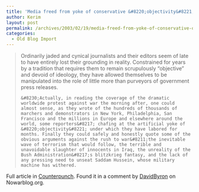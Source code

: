 ```yaml
---
title: 'Media freed from yoke of conservative &#8220;objectivity&#8221; to speak the truth.'
author: Kerim
layout: post
permalink: /archives/2003/02/19/media-freed-from-yoke-of-conservative-objectivity-to-speak-the-truth/
categories:
  - Old Blog Import
---
```


>   Ordinarily jaded and cynical journalists and their editors seem of late to have entirely lost their grounding in reality. Constrained for years by a tradition that requires them to remain scrupulously &#8220;objective&#8221; and devoid of ideology, they have allowed themselves to be manipulated into the role of little more than purveyors of government press releases.  
>   
>   
>     &#8230;Actually, in reading the coverage of the dramatic worldwide protest against war the morning after, one could almost sense, as they wrote of the hundreds of thousands of marchers and demonstrators in New York, Philadelphia, San Francisco and the millions in Europe and elsewhere around the world, some reporters&#8217; chafing at the artificial yoke of &#8220;objectivity&#8221; under which they have labored for months. Finally they could safely and honestly quote some of the obvious arguments against the rush to war&#8211;the inevitable wave of terrorism that would follow, the terrible and unavoidable slaughter of innocents in Iraq, the unreality of the Bush Administration&#8217;s blitzkrieg fantasy, and the lack of any pressing need to unseat Saddam Hussein, whose military machine has withered.
>   


Full article in <a href="http://www.counterpunch.org/lindorff02182003.html" onclick="_gaq.push(['_trackEvent', 'outbound-article', 'http://www.counterpunch.org/lindorff02182003.html', 'Counterpunch']);" >Counterpunch</a>. Found it in a comment by <a href="http://www.nowarblog.org/archives/000842.html" onclick="_gaq.push(['_trackEvent', 'outbound-article', 'http://www.nowarblog.org/archives/000842.html', 'DavidByron']);" >DavidByron</a> on Nowarblog.org.

